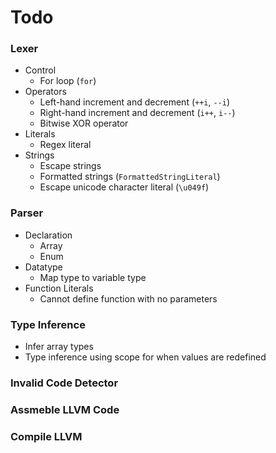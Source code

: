 # Todo
### Lexer
- Control
    - For loop (`for`)
- Operators
    - Left-hand increment and decrement (`++i`, `--i`)
    - Right-hand increment and decrement (`i++`, `i--`)
    - Bitwise XOR operator
- Literals
    - Regex literal
- Strings
    - Escape strings
    - Formatted strings (`FormattedStringLiteral`)
    - Escape unicode character literal (`\u049f`)

### Parser
- Declaration
    - Array
    - Enum
- Datatype
    - Map type to variable type
- Function Literals
    - Cannot define function with no parameters

### Type Inference
- Infer array types
- Type inference using scope for when values are redefined

### Invalid Code Detector

### Assmeble LLVM Code

### Compile LLVM